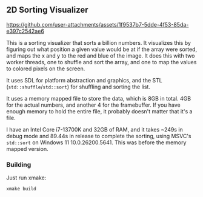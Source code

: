 ## 2D Sorting Visualizer

https://github.com/user-attachments/assets/1f9537b7-5dde-4f53-85da-e397c2542ae6

This is a sorting visualizer that sorts a billion numbers. It visualizes this by figuring out
what position a given value would be at if the array were sorted, and maps the x and y to
the red and blue of the image. It does this with two worker threads, one to shuffle and sort
the array, and one to map the values to colored pixels on the screen.

It uses SDL for platform abstraction and graphics, and the STL (`std::shuffle`/`std::sort`)
for shuffling and sorting the list.

It uses a memory mapped file to store the data, which is 8GB in total. 4GB for the actual numbers,
and another 4 for the framebuffer. If you have enough memory to hold the entire file, it probably
doesn't matter that it's a file.

I have an Intel Core i7-13700K and 32GB of RAM, and it takes ~249s in debug mode and 89.44s
in release to complete the sorting, using MSVC's `std::sort` on Windows 11 10.0.26200.5641.
This was before the memory mapped version.

### Building

Just run xmake:
```shell
xmake build
```

